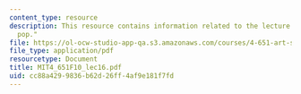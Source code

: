 ```yaml
---
content_type: resource
description: This resource contains information related to the lecture "international
  pop."
file: https://ol-ocw-studio-app-qa.s3.amazonaws.com/courses/4-651-art-since-1940-fall-2010/cc88a4299836b62d26ff4af9e181f7fd_MIT4_651F10_lec16.pdf
file_type: application/pdf
resourcetype: Document
title: MIT4_651F10_lec16.pdf
uid: cc88a429-9836-b62d-26ff-4af9e181f7fd
---
```

